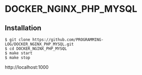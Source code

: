 # DOCKER_NGINX_PHP_MYSQL
## Installation
```
$ git clone https://github.com/PROGRAMMING-LOG/DOCKER_NGINX_PHP_MYSQL.git
$ cd DOCKER_NGINX_PHP_MYSQL
$ make start
$ make stop
```
http://localhost:1000
